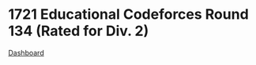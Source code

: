 # 1721 Educational Codeforces Round 134 (Rated for Div. 2)
[Dashboard](https://codeforces.com/contest/1721)
